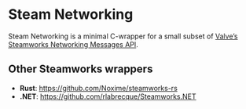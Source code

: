 # Steam Networking

Steam Networking is a minimal C-wrapper for a small subset
 of [Valve’s Steamworks Networking Messages API](https://partner.steamgames.com/doc/api/ISteamNetworkingMessages).

## Other Steamworks wrappers

* **Rust**: https://github.com/Noxime/steamworks-rs
* **.NET**: https://github.com/rlabrecque/Steamworks.NET
